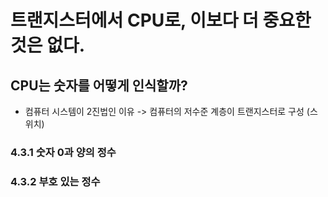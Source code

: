 # 트랜지스터에서 CPU로, 이보다 더 중요한 것은 없다.

## CPU는 숫자를 어떻게 인식할까?
- 컴퓨터 시스템이 2진법인 이유 -> 컴퓨터의 저수준 계층이 트랜지스터로 구성 (스위치)

### 4.3.1 숫자 0과 양의 정수

### 4.3.2 부호 있는 정수